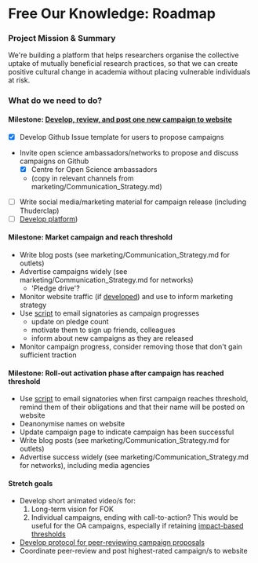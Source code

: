 # Free Our Knowledge: Roadmap

### Project Mission & Summary
We're building a platform that helps researchers organise the collective uptake of mutually beneficial research practices, so that we can create positive cultural change in academia without placing vulnerable individuals at risk.

### What do we need to do?
#### Milestone: [Develop, review, and post one new campaign to website](https://github.com/FreeOurKnowledge/community/milestone/1)
- [x] Develop Github Issue template for users to propose campaigns
- Invite open science ambassadors/networks to propose and discuss campaigns on Github
   - [x] Centre for Open Science ambassadors 
   - (copy in relevant channels from marketing/Communication_Strategy.md)
- [ ] Write social media/marketing material for campaign release (including Thuderclap)
- [ ] [Develop platform](https://github.com/FreeOurKnowledge/platform/issues/8))

#### Milestone: Market campaign and reach threshold 
* Write blog posts (see marketing/Communication_Strategy.md for outlets)
* Advertise campaigns widely (see marketing/Communication_Strategy.md for networks)
    * 'Pledge drive'?
* Monitor website traffic (if [developed](https://github.com/FreeOurKnowledge/platform/issues/11)) and use to inform marketing strategy
* Use [script](https://github.com/FreeOurKnowledge/platform/issues/10) to email signatories as campaign progresses
   * update on pledge count
   * motivate them to sign up friends, colleagues
   * inform about new campaigns as they are released
* Monitor campaign progress, consider removing those that don't gain sufficient traction

#### Milestone: Roll-out activation phase after campaign has reached threshold
* Use [script](https://github.com/FreeOurKnowledge/platform/issues/10) to email signatories when first campaign reaches threshold, remind them of their obligations and that their name will be posted on website
* Deanonymise names on website
* Update campaign page to indicate campaign has been successful
* Write blog posts (see marketing/Communication_Strategy.md for outlets)
* Advertise success widely (see marketing/Communication_Strategy.md for networks), including media agencies

#### Stretch goals
* Develop short animated video/s for:
   1. Long-term vision for FOK
   2. Individual campaigns, ending with call-to-action? This would be useful for the OA campaigns, especially if retaining [impact-based thresholds](https://github.com/FreeOurKnowledge/community/issues/10) 
* [Develop protocol for peer-reviewing campaign proposals](https://github.com/FreeOurKnowledge/discussion/issues/15)
* Coordinate peer-review and post highest-rated campaign/s to website

